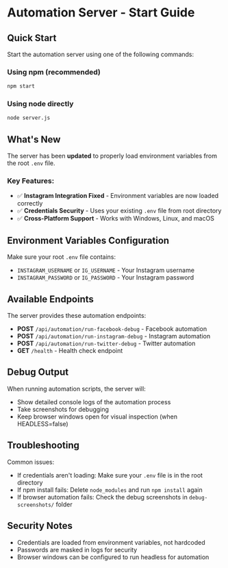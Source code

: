 # Automation Server - Start Guide

## Quick Start

Start the automation server using one of the following commands:

### Using npm (recommended)

```bash
npm start
```

### Using node directly

```bash
node server.js
```

## What's New

The server has been **updated** to properly load environment variables from the root `.env` file.

### Key Features:

- ✅ **Instagram Integration Fixed** - Environment variables are now loaded correctly
- ✅ **Credentials Security** - Uses your existing `.env` file from root directory
- ✅ **Cross-Platform Support** - Works with Windows, Linux, and macOS

## Environment Variables Configuration

Make sure your root `.env` file contains:

- `INSTAGRAM_USERNAME` or `IG_USERNAME` - Your Instagram username
- `INSTAGRAM_PASSWORD` or `IG_PASSWORD` - Your Instagram password

## Available Endpoints

The server provides these automation endpoints:

- **POST** `/api/automation/run-facebook-debug` - Facebook automation
- **POST** `/api/automation/run-instagram-debug` - Instagram automation
- **POST** `/api/automation/run-twitter-debug` - Twitter automation
- **GET** `/health` - Health check endpoint

## Debug Output

When running automation scripts, the server will:

- Show detailed console logs of the automation process
- Take screenshots for debugging
- Keep browser windows open for visual inspection (when HEADLESS=false)

## Troubleshooting

Common issues:

- If credentials aren't loading: Make sure your `.env` file is in the root directory
- If npm install fails: Delete `node_modules` and run `npm install` again
- If browser automation fails: Check the debug screenshots in `debug-screenshots/` folder

## Security Notes

- Credentials are loaded from environment variables, not hardcoded
- Passwords are masked in logs for security
- Browser windows can be configured to run headless for automation
